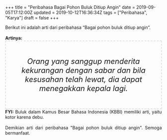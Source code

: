 +++
title = "Peribahasa Bagai Pohon Buluk Ditiup Angin"
date = 2019-09-05T17:12:00Z
updated = 2019-10-12T16:36:34Z
tags = ["Peribahasa", "Karya"]
draft = false
+++

<div dir="ltr" style="text-align: left;" trbidi="on"><div style="text-align: justify;">Berikut ini adalah arti dari peribahasa “Bagai pohon buluk ditiup angin”.</div><br /><div style="text-align: justify;"><b>Artinya:</b></div><div style="border: 2px dashed #ddd; font-size: 24px; height: auto; margin: 0 auto; padding: 50px; text-align: center; width: auto;"><i>Orang yang sanggup menderita kekurangan dengan sabar dan bila kesusahan telah lewat, dia dapat menegakkan kepala lagi.</i></div><div style="text-align: justify;"><b>FYI:</b> Buluk dalam Kamus Besar Bahasa Indonesia (KBBI) memiliki arti, yaitu kotor karena debu.<br /><br /></div><div style="text-align: justify;">Demikian arti dari peribahasa "Bagai pohon buluk ditiup angin". Semoga bermanfaat.</div></div>
